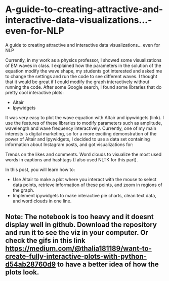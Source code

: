 # A-guide-to-creating-attractive-and-interactive-data-visualizations...-even-for-NLP
A guide to creating attractive and interactive data visualizations… even for NLP

Currently, in my work as a physics professor, I showed some visualizations of EM waves in class. I explained how the parameters in the solution of the equation modify the wave shape, my students got interested and asked me to change the settings and run the code to see different waves. I thought that it would be great if I could modify the graph interactively without running the code. After some Google search, I found some libraries that do pretty cool interactive plots:

- Altair
- Ipywidgets

It was very easy to plot the wave equation with Altair and ipywidgets (link). I use the features of these libraries to modify parameters such as amplitude, wavelength and wave frequency interactively. Currently, one of my main interests is digital marketing, so for a more exciting demonstration of the power of Altair and Ipywidgets, I decided to use a data set containing information about Instagram posts, and got visualizations for:

Trends on the likes and comments.
Word clouds to visualize the most used words in captions and hashtags (I also used NLTK for this part).

In this post, you will learn how to:
- Use Altair to make a plot where you interact with the mouse to select data points, retrieve information of these points, and zoom in regions of the graph.
- Implement ipywidgets to make interactive pie charts, clean text data, and word clouds in one line.


## Note: The notebook is too heavy and it doesnt display well in github. Download the repository and run it to see the viz in your computer. Or check the gifs in this link https://medium.com/@thalia181189/want-to-create-fully-interactive-plots-with-python-d54ab28760d9 to have a better idea of how the plots look.
